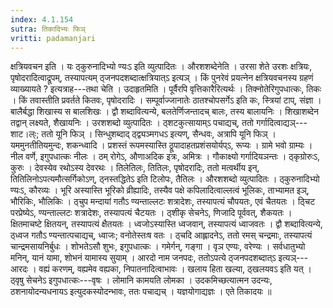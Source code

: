 ```yaml
---
index: 4.1.154
sutra: तिकादिभ्यः फिञ्
vritti: padamanjari
---
```


 क्षत्रियवचन इति । यः ठ्कुरुनादिभ्यो ण्यःऽ इति व्युत्पादितः । औरशशब्देनेति । उरसा शेते उरशः क्षत्रियः, पृषोदरादित्वाद्रूपम्, तस्यापत्यम् ठ्जनपदशब्दात्क्षत्रियात्ऽ इत्यञ् ।  किं पुनरेवं प्रयत्नेन क्षत्रियवचनस्य ग्रहणं व्याख्यायते ? इत्यत्राह---तथा चेति । उदाहृतमिति । पूर्वैरपि वृत्तिकारैरित्यर्थः । तिक्नोतेरिगुपधात्कः, तिकः । किं तवास्तीति प्रवर्तते कितवः, पृषोदरादिः । सम्पूर्वाज्जानातेः ठातश्चोपसर्गेऽ इति कः, स्त्रियां टाप्, संज्ञा । बालैर्बद्धा शिखास्य स बालशिखः । द्वौ शब्दावित्यन्ये, बलतेर्णिजन्तादच् बालः, तस्य बालायनिः । शिखाशब्देन तद्वान् लक्ष्यते, शैखायनिः । उरशशब्दो व्युत्पादितः । ठ्शटकुत्सायाम्ऽ पचाद्यच्, ततो गर्गादित्वाद्यञ्---शाट।ल्ः; ततो यूनि फिञ् । सिन्धुशब्दाद् ठ्द्व्यञ्मगधऽ इत्यण्, सैन्धवः, अत्रापि यूनि फिञ् । यममुनतीतियमुन्दः, शकन्ध्वादि । प्रशस्तं रूपमस्यास्ति ठ्रूपादाहतप्रशंसयोर्यप्ऽ, रूप्यः । ग्रामे भवो ग्राम्यः । नील वर्णे, इगुपधात्कः नीलः । ठम् रोगेऽ, औणाअदिक इत्रः, अमित्रः । गौकाक्ष्यो गर्गादियञन्तः । ठ्कृग्रोरुःऽ, कुरुः । देवस्येव रथोऽस्य देवरथः । तिलेतिलः, तितिलः, पृषोदरादिः, ततो मत्वर्थीय इन्, तितिलिनोऽपत्यमौत्सर्गिकोऽण्, ठ्नस्तद्धितेऽ इति टिलोपः, तैतिलः । औरशशब्दो व्युत्पादितः । ठ्कुरुनादिभ्यो ण्यःऽ, कौरव्यः । भूरि अस्यास्ति भूरिको व्रीह्यादिः, तस्यैव पक्षे कपिलादित्वाल्लत्वं भूलिकः, ताभ्यामत इञ्, भौरिकिः, भौलिकिः । ठ्चुप मन्दायां गतौऽ ण्यन्ताल्लटः शत्रादेशः, तस्यापत्यं चौपयतः, एवं चैतयतः । ठ्चिट परप्रेष्येऽ, ण्यन्ताल्लटः शत्रादेशः, तस्यापत्यं चैटयतः । ठ्शीकृ सेचनेऽ, णिजादि पूर्ववत्, शैकयतः । क्षितमाचष्टे क्षितयन्, तस्यापत्यं क्षैतयतः । ध्वजोऽस्यास्ति ध्वजवान्, तस्यापत्यं ध्वाजवतः । द्वौ शब्दावित्यन्ये, ठ्ध्वज गतौऽ ण्यन्तात्पचाद्यच्, ध्वाजः; वनोतेस्तःष वतः । ठ्चदि आह्लादनेऽ, ततो रमस् चन्द्रमाः, तस्यापत्यं चान्द्रमसायनिर्बुधः । शोभतेऽसौ शुभः, इगुपधात्कः । गमेर्गन्, गङ्गा । वृञ एण्यः, वरेण्यः । सर्वधातुभ्यो मनिन्, यानं यामा, शोभनं यामास्य सुयाम् । आरदो नाम जनपदः, ततोऽपत्ये ठ्जनपदशब्दात्ऽ इत्यञ्---आरदः । वह्यं करणम्, वह्यमेव वह्यका, निपातनादित्वाभावः । खलाय हिता खल्या, ठ्खलयवऽ इति यत् । ठ्वृषु सेचनेऽ इगुपधात्कः---वृषः । लोमानि कामयति लोमका । उदकमिच्छत्यात्मन उदन्यः, ठशनायोदन्यधनायऽ इत्युदकस्योदन्भावः, ततः पचाद्यच् । यज्ञयोगाद्यज्ञः । एते तिकादयः ॥